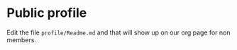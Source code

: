 # Public profile

Edit the file `profile/Readme.md` and that will show up on our org page for non members.
